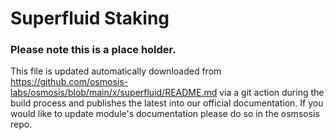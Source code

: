 # Superfluid Staking
### Please note this is a place holder.
This file is updated automatically downloaded from https://github.com/osmosis-labs/osmosis/blob/main/x/superfluid/README.md via a git action during the build process and publishes the latest into our official documentation. If you would like to update module's documentation please do so in the osmsosis repo. 
